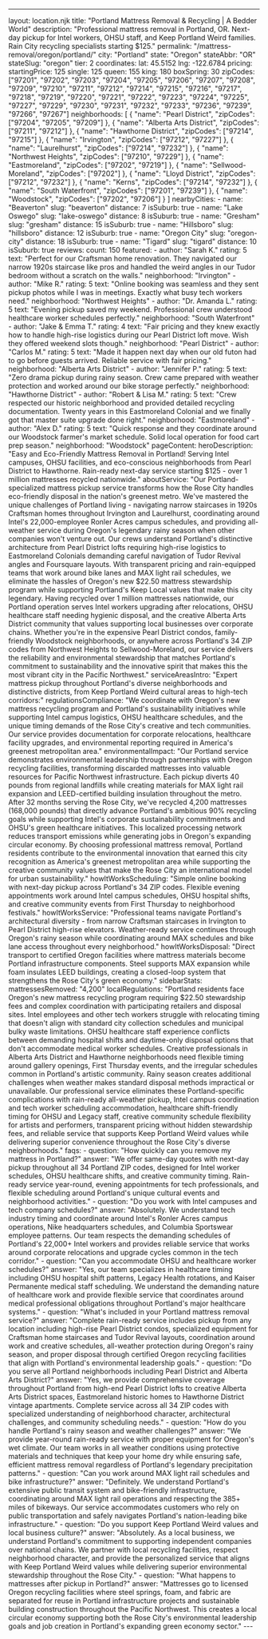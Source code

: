 ---
layout: location.njk
title: "Portland Mattress Removal & Recycling | A Bedder World"
description: "Professional mattress removal in Portland, OR. Next-day pickup for Intel workers, OHSU staff, and Keep Portland Weird families. Rain City recycling specialists starting $125."
permalink: "/mattress-removal/oregon/portland/"
city: "Portland" state: "Oregon" stateAbbr: "OR" stateSlug: "oregon" tier: 2 coordinates: lat: 45.5152 lng: -122.6784 pricing: startingPrice: 125 single: 125 queen: 155 king: 180 boxSpring: 30 zipCodes: ["97201", "97202", "97203", "97204", "97205", "97206", "97207", "97208", "97209", "97210", "97211", "97212", "97214", "97215", "97216", "97217", "97218", "97219", "97220", "97221", "97222", "97223", "97224", "97225", "97227", "97229", "97230", "97231", "97232", "97233", "97236", "97239", "97266", "97267"] neighborhoods: [ { "name": "Pearl District", "zipCodes": ["97204", "97205", "97209"] }, { "name": "Alberta Arts District", "zipCodes": ["97211", "97212"] }, { "name": "Hawthorne District", "zipCodes": ["97214", "97215"] }, { "name": "Irvington", "zipCodes": ["97212", "97227"] }, { "name": "Laurelhurst", "zipCodes": ["97214", "97232"] }, { "name": "Northwest Heights", "zipCodes": ["97210", "97229"] }, { "name": "Eastmoreland", "zipCodes": ["97202", "97219"] }, { "name": "Sellwood-Moreland", "zipCodes": ["97202"] }, { "name": "Lloyd District", "zipCodes": ["97212", "97232"] }, { "name": "Kerns", "zipCodes": ["97214", "97232"] }, { "name": "South Waterfront", "zipCodes": ["97201", "97239"] }, { "name": "Woodstock", "zipCodes": ["97202", "97206"] } ] nearbyCities: - name: "Beaverton" slug: "beaverton" distance: 7 isSuburb: true - name: "Lake Oswego" slug: "lake-oswego" distance: 8 isSuburb: true - name: "Gresham" slug: "gresham" distance: 15 isSuburb: true - name: "Hillsboro" slug: "hillsboro" distance: 12 isSuburb: true - name: "Oregon City" slug: "oregon-city" distance: 18 isSuburb: true - name: "Tigard" slug: "tigard" distance: 10 isSuburb: true reviews: count: 150 featured: - author: "Sarah K." rating: 5 text: "Perfect for our Craftsman home renovation. They navigated our narrow 1920s staircase like pros and handled the weird angles in our Tudor bedroom without a scratch on the walls." neighborhood: "Irvington" - author: "Mike R." rating: 5 text: "Online booking was seamless and they sent pickup photos while I was in meetings. Exactly what busy tech workers need." neighborhood: "Northwest Heights" - author: "Dr. Amanda L." rating: 5 text: "Evening pickup saved my weekend. Professional crew understood healthcare worker schedules perfectly." neighborhood: "South Waterfront" - author: "Jake & Emma T." rating: 4 text: "Fair pricing and they knew exactly how to handle high-rise logistics during our Pearl District loft move. Wish they offered weekend slots though." neighborhood: "Pearl District" - author: "Carlos M." rating: 5 text: "Made it happen next day when our old futon had to go before guests arrived. Reliable service with fair pricing." neighborhood: "Alberta Arts District" - author: "Jennifer P." rating: 5 text: "Zero drama pickup during rainy season. Crew came prepared with weather protection and worked around our bike storage perfectly." neighborhood: "Hawthorne District" - author: "Robert & Lisa M." rating: 5 text: "Crew respected our historic neighborhood and provided detailed recycling documentation. Twenty years in this Eastmoreland Colonial and we finally got that master suite upgrade done right." neighborhood: "Eastmoreland" - author: "Alex D." rating: 5 text: "Quick response and they coordinate around our Woodstock farmer's market schedule. Solid local operation for food cart prep season." neighborhood: "Woodstock" pageContent: heroDescription: "Easy and Eco-Friendly Mattress Removal in Portland! Serving Intel campuses, OHSU facilities, and eco-conscious neighborhoods from Pearl District to Hawthorne. Rain-ready next-day service starting $125 - over 1 million mattresses recycled nationwide." aboutService: "Our Portland-specialized mattress pickup service transforms how the Rose City handles eco-friendly disposal in the nation's greenest metro. We've mastered the unique challenges of Portland living - navigating narrow staircases in 1920s Craftsman homes throughout Irvington and Laurelhurst, coordinating around Intel's 22,000-employee Ronler Acres campus schedules, and providing all-weather service during Oregon's legendary rainy season when other companies won't venture out. Our crews understand Portland's distinctive architecture from Pearl District lofts requiring high-rise logistics to Eastmoreland Colonials demanding careful navigation of Tudor Revival angles and Foursquare layouts. With transparent pricing and rain-equipped teams that work around bike lanes and MAX light rail schedules, we eliminate the hassles of Oregon's new $22.50 mattress stewardship program while supporting Portland's Keep Local values that make this city legendary. Having recycled over 1 million mattresses nationwide, our Portland operation serves Intel workers upgrading after relocations, OHSU healthcare staff needing hygienic disposal, and the creative Alberta Arts District community that values supporting local businesses over corporate chains. Whether you're in the expensive Pearl District condos, family-friendly Woodstock neighborhoods, or anywhere across Portland's 34 ZIP codes from Northwest Heights to Sellwood-Moreland, our service delivers the reliability and environmental stewardship that matches Portland's commitment to sustainability and the innovative spirit that makes this the most vibrant city in the Pacific Northwest." serviceAreasIntro: "Expert mattress pickup throughout Portland's diverse neighborhoods and distinctive districts, from Keep Portland Weird cultural areas to high-tech corridors:" regulationsCompliance: "We coordinate with Oregon's new mattress recycling program and Portland's sustainability initiatives while supporting Intel campus logistics, OHSU healthcare schedules, and the unique timing demands of the Rose City's creative and tech communities. Our service provides documentation for corporate relocations, healthcare facility upgrades, and environmental reporting required in America's greenest metropolitan area." environmentalImpact: "Our Portland service demonstrates environmental leadership through partnerships with Oregon recycling facilities, transforming discarded mattresses into valuable resources for Pacific Northwest infrastructure. Each pickup diverts 40 pounds from regional landfills while creating materials for MAX light rail expansion and LEED-certified building insulation throughout the metro. After 32 months serving the Rose City, we've recycled 4,200 mattresses (168,000 pounds) that directly advance Portland's ambitious 90% recycling goals while supporting Intel's corporate sustainability commitments and OHSU's green healthcare initiatives. This localized processing network reduces transport emissions while generating jobs in Oregon's expanding circular economy. By choosing professional mattress removal, Portland residents contribute to the environmental innovation that earned this city recognition as America's greenest metropolitan area while supporting the creative community values that make the Rose City an international model for urban sustainability." howItWorksScheduling: "Simple online booking with next-day pickup across Portland's 34 ZIP codes. Flexible evening appointments work around Intel campus schedules, OHSU hospital shifts, and creative community events from First Thursday to neighborhood festivals." howItWorksService: "Professional teams navigate Portland's architectural diversity - from narrow Craftsman staircases in Irvington to Pearl District high-rise elevators. Weather-ready service continues through Oregon's rainy season while coordinating around MAX schedules and bike lane access throughout every neighborhood." howItWorksDisposal: "Direct transport to certified Oregon facilities where mattress materials become Portland infrastructure components. Steel supports MAX expansion while foam insulates LEED buildings, creating a closed-loop system that strengthens the Rose City's green economy." sidebarStats: mattressesRemoved: "4,200" localRegulations: "Portland residents face Oregon's new mattress recycling program requiring $22.50 stewardship fees and complex coordination with participating retailers and disposal sites. Intel employees and other tech workers struggle with relocating timing that doesn't align with standard city collection schedules and municipal bulky waste limitations. OHSU healthcare staff experience conflicts between demanding hospital shifts and daytime-only disposal options that don't accommodate medical worker schedules. Creative professionals in Alberta Arts District and Hawthorne neighborhoods need flexible timing around gallery openings, First Thursday events, and the irregular schedules common in Portland's artistic community. Rainy season creates additional challenges when weather makes standard disposal methods impractical or unavailable. Our professional service eliminates these Portland-specific complications with rain-ready all-weather pickup, Intel campus coordination and tech worker scheduling accommodation, healthcare shift-friendly timing for OHSU and Legacy staff, creative community schedule flexibility for artists and performers, transparent pricing without hidden stewardship fees, and reliable service that supports Keep Portland Weird values while delivering superior convenience throughout the Rose City's diverse neighborhoods." faqs: - question: "How quickly can you remove my mattress in Portland?" answer: "We offer same-day quotes with next-day pickup throughout all 34 Portland ZIP codes, designed for Intel worker schedules, OHSU healthcare shifts, and creative community timing. Rain-ready service year-round, evening appointments for tech professionals, and flexible scheduling around Portland's unique cultural events and neighborhood activities." - question: "Do you work with Intel campuses and tech company schedules?" answer: "Absolutely. We understand tech industry timing and coordinate around Intel's Ronler Acres campus operations, Nike headquarters schedules, and Columbia Sportswear employee patterns. Our team respects the demanding schedules of Portland's 22,000+ Intel workers and provides reliable service that works around corporate relocations and upgrade cycles common in the tech corridor." - question: "Can you accommodate OHSU and healthcare worker schedules?" answer: "Yes, our team specializes in healthcare timing including OHSU hospital shift patterns, Legacy Health rotations, and Kaiser Permanente medical staff scheduling. We understand the demanding nature of healthcare work and provide flexible service that coordinates around medical professional obligations throughout Portland's major healthcare systems." - question: "What's included in your Portland mattress removal service?" answer: "Complete rain-ready service includes pickup from any location including high-rise Pearl District condos, specialized equipment for Craftsman home staircases and Tudor Revival layouts, coordination around work and creative schedules, all-weather protection during Oregon's rainy season, and proper disposal through certified Oregon recycling facilities that align with Portland's environmental leadership goals." - question: "Do you serve all Portland neighborhoods including Pearl District and Alberta Arts District?" answer: "Yes, we provide comprehensive coverage throughout Portland from high-end Pearl District lofts to creative Alberta Arts District spaces, Eastmoreland historic homes to Hawthorne District vintage apartments. Complete service across all 34 ZIP codes with specialized understanding of neighborhood character, architectural challenges, and community scheduling needs." - question: "How do you handle Portland's rainy season and weather challenges?" answer: "We provide year-round rain-ready service with proper equipment for Oregon's wet climate. Our team works in all weather conditions using protective materials and techniques that keep your home dry while ensuring safe, efficient mattress removal regardless of Portland's legendary precipitation patterns." - question: "Can you work around MAX light rail schedules and bike infrastructure?" answer: "Definitely. We understand Portland's extensive public transit system and bike-friendly infrastructure, coordinating around MAX light rail operations and respecting the 385+ miles of bikeways. Our service accommodates customers who rely on public transportation and safely navigates Portland's nation-leading bike infrastructure." - question: "Do you support Keep Portland Weird values and local business culture?" answer: "Absolutely. As a local business, we understand Portland's commitment to supporting independent companies over national chains. We partner with local recycling facilities, respect neighborhood character, and provide the personalized service that aligns with Keep Portland Weird values while delivering superior environmental stewardship throughout the Rose City." - question: "What happens to mattresses after pickup in Portland?" answer: "Mattresses go to licensed Oregon recycling facilities where steel springs, foam, and fabric are separated for reuse in Portland infrastructure projects and sustainable building construction throughout the Pacific Northwest. This creates a local circular economy supporting both the Rose City's environmental leadership goals and job creation in Portland's expanding green economy sector." ---